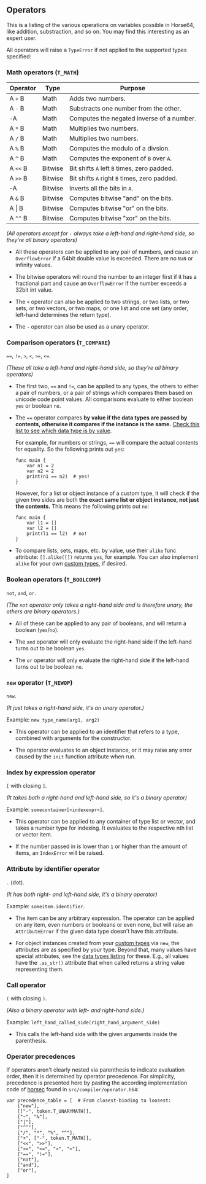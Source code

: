 
<!-- For license of this file, see LICENSE.md in the base dir. -->

Operators
---------

This is a listing of the various operations on variables
possible in Horse64, like addition, substraction, and
so on. You may find this interesting as an expert user.

All operators will raise a `TypeError` if not applied to
the supported types specified:

### Math operators (`T_MATH`)

| Operator  | Type   | Purpose                                        |
|-----------|--------|------------------------------------------------|
| A `+` B   | Math   | Adds two numbers.                              |
| A `-` B   | Math   | Substracts one number from the other.          |
| `-`A      | Math   | Computes the negated inverse of a number.      |
| A `*` B   | Math   | Multiplies two numbers.                        |
| A `/` B   | Math   | Multiplies two numbers.                        |
| A `%` B   | Math   | Computes the modulo of a divsion.              |
| A `^` B   | Math   | Computes the exponent of `B` over `A`.         |
| A `<<` B  | Bitwise | Bit shifts `A` left `B` times, zero padded.   |
| A `>>` B  | Bitwise | Bit shifts `A` right `B` times, zero padded.  |
| `~`A      | Bitwise | Inverts all the bits in `A`.                  |
| A `&` B   | Bitwise | Computes bitwise "and" on the bits.           |
| A &#124; B| Bitwise | Computes bitwise "or" on the bits.            |
| A `^^` B  | Bitwise | Computes bitwise "xor" on the bits.           |

*(All operators except for `-` always take a left-hand
and right-hand side, so they're all binary operators)*

- All these operators can be applied to any pair of numbers,
  and cause an `OverflowError` if a 64bit double value is
  exceeded. There are no `NaN` or infinity values.

- The bitwise operators will round the number to an integer
  first if it has a fractional part and cause an `OverflowError`
  if the number exceeds a 32bit int value.

- The `+` operator can also be applied to two strings, or
  two lists, or two sets, or two vectors, or two maps,
  or one list and one set (any order, left-hand
  determines the return type).

- The `-` operator can also be used as a unary operator.

### Comparison operators (`T_COMPARE`)

`==`, `!=`, `>`, `<`, `>=`, `<=`.

*(These all take a left-hand and right-hand side,
so they're all binary operators)*

- The first two, `==` and `!=`, can be applied to any types,
  the others to either a pair of numbers, or a pair of strings
  which compares them based on unicode code point values.
  All comparisons evaluate to either boolean `yes` or boolean `no`.

- The `==` operator compares **by value if the data types are
  passed by contents, otherwise it compares if the instance
  is the same.** [Check this list to see which data type
  is by value](/docs/Language%20Specs/Data%20Types.md).

  For example, for numbers or strings, `==` will
  compare the actual contents for equality. So the following
  prints out `yes`:

  ```Horse64
  func main {
      var n1 = 2
      var n2 = 2
      print(n1 == n2)  # yes!
  }
  ```

  However, for a list or object instance of a custom type,
  it will check if the given two sides are both **the exact
  same list or object instance, not just the contents.**
  This means the following prints out `no`:

  ```Horse64
  func main {
      var l1 = []
      var l2 = []
      print(l1 == l2)  # no!
  }
  ```

- To compare lists, sets, maps, etc. by value, use their
  `alike` func attribute: `[].alike([])` returns `yes`,
  for example. You can also implement `alike` for your
  own [custom types](/docs/OOP.md), if desired.

### Boolean operators (`T_BOOLCOMP`)

`not`, `and`, `or`.

*(The `not` operator only takes a right-hand side
and is therefore unary, the others are binary operators.)*

- All of these can be applied to any pair of booleans,
  and will return a boolean (`yes`/`no`).

- The `and` operator will only evaluate the right-hand side
  if the left-hand turns out to be boolean `yes`.

- The `or` operator will only evaluate the right-hand side
  if the left-hand turns out to be boolean `no`.

### `new` operator (`T_NEWOP`)

`new`.

*(It just takes a right-hand side, it's an unary operator.)*

Example: `new type_name(arg1, arg2)`

- This operator can be applied to an identifier that
  refers to a type, combined with arguments
  for the constructor.

- The operator evaluates to an object instance, or it may
  raise any error caused by the `init` function
  attribute when run.

### Index by expression operator

`[` with closing `]`.

*(It takes both a right-hand and left-hand side,
so it's a binary operator)*

Example: `somecontainer[<indexexpr>]`.

- This operator can be applied to any container of type
  list or vector, and takes a number type for indexing. It
  evaluates to the respective nth list or vector item.

- If the number passed in is lower than `1` or higher than
  the amount of items, an `IndexError` will be raised.

### Attribute by identifier operator

`.` (dot).

*(It has both right- and left-hand side,
it's a binary operator)*

Example: `someitem.identifier`.

- The item can be any arbitrary expression.
  The operator can be applied on any item, even numbers or
  booleans or even none, but will raise an `AttributeError`
  if the given data type doesn't have this attribute.

- For object instances created from your [custom types](
  /docs/OOP#custom-types-in-horse64) via `new`, the attributes
  are as specified by your type. Beyond that, many values
  have special attributes, see the [data types listing](
  /docs/Language%20Specs/Data%20Types.md) for these.
  E.g., all values have the `.as_str()` attribute
  that when called returns a string value representing them.

### Call operator

`(` with closing `)`.

*(Also a binary operator with left- and right-hand side.)*

Example: `left_hand_called_side(right_hand_argument_side)`

- This calls the left-hand side with the given arguments
  inside the parenthesis.

### Operator precedences

If operators aren't clearly nested via parenthesis to indicate
evaluation order, then it is determined by operator precedence.
For simplicity, precedence is presented here by pasting the
according implementation code of [horsec](/Resources.md#horsec.md)
found in `src/compiler/operator.h64`:

```
var precedence_table = [  # From closest-binding to loosest:
    ["new"],
    [["-", token.T_UNARYMATH]],
    ["~", "&"],
    ["|"],
    ["^^"],
    ["/", "*", "%", "^"],
    ["+", ["-", token.T_MATH]],
    ["<<", ">>"],
    [">=", "<=", ">", "<"],
    ["==", "!="],
    ["not"],
    ["and"],
    ["or"],
]
```

